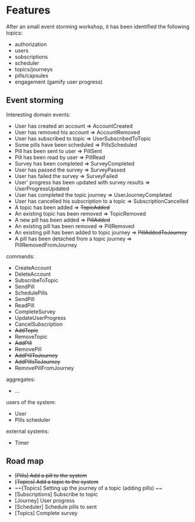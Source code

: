 # Features

After an small event storming workshop, it has been identified the following topics:
 - authorization
 - users
 - subscriptions
 - scheduler
 - topics/journeys
 - pills/capsules
 - engagement (gamify user progress)
 
## Event storming
 
 Interesting domain events:
 - User has created an account => AccountCreated
 - User has removed his account => AccountRemoved
 - User has subscribed to topic => UserSubscribedToTopic
 - Some pills have been scheduled => PillsScheduled 
 - Pill has been sent to user => PillSent
 - Pill has been read by user => PillRead
 - Survey has been completed => SurveyCompleted
 - User has passed the survey => SurveyPassed
 - User has failed the survey => SurveyFailed
 - User' progress has been updated with survey results => UserProgressUpdated
 - User has completed the topic journey => UserJourneyCompleted
 - User has cancelled his subscription to a topic => SubscriptionCancelled
 - A topic has been added => ~~TopicAdded~~
 - An existing topic has been removed => TopicRemoved
 - A new pill has been added => ~~PillAdded~~
 - An existing pill has been removed => PillRemoved
 - An existing pill has been added to topic journey => ~~PillAddedToJourney~~
 - A pill has been detached from a topic journey => PillRemovedFromJourney
 
 commands:
 - CreateAccount
 - DeleteAccount
 - SubscribeToTopic
 - SendPill
 - SchedulePills
 - SendPill
 - ReadPill
 - CompleteSurvey
 - UpdateUserProgress
 - CancelSubscription
 - ~~AddTopic~~
 - RemoveTopic
 - ~~AddPill~~
 - RemovePill
 - ~~AddPillToJourney~~
 - ~~AddPillsToJourney~~
 - RemovePillFromJourney
 
 aggregates:
 - ...
 
 users of the system:
 - User
 - Pills scheduler
 
 external systems:
 - Timer
 
 
## Road map

- ~~[Pills] Add a pill to the system~~
- ~~[Topics] Add a topic to the system~~
- ~~[Topics] Setting up the journey of a topic (adding pills) ~~
- [Subscriptions] Subscribe to topic
- [Journey] User progress
- [Scheduler] Schedule pills to sent
- [Topics] Complete survey

